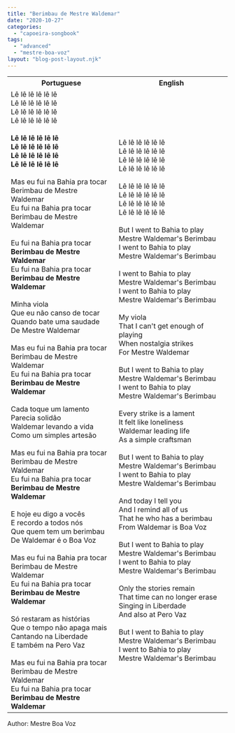 ```yaml
---
title: "Berimbau de Mestre Waldemar"
date: "2020-10-27"
categories: 
  - "capoeira-songbook"
tags: 
  - "advanced"
  - "mestre-boa-voz"
layout: "blog-post-layout.njk"
---
```


<table class="capoeira-table">
    <tr class="header-row">
        <th>Portuguese</th>
        <th>English</th>
    </tr>
    <tr>
        <td>
        Lê lê lê lê lê lê<br>
        Lê lê lê lê lê lê<br>
        Lê lê lê lê lê lê<br>
        Lê lê lê lê lê lê<br>
        <br>
        <strong>Lê lê lê lê lê lê<br>
        Lê lê lê lê lê lê<br>
        Lê lê lê lê lê lê<br>
        Lê lê lê lê lê lê</strong><br>
        <br>
        Mas eu fui na Bahia pra tocar<br>
        Berimbau de Mestre Waldemar<br>
        Eu fui na Bahia pra tocar<br>
        Berimbau de Mestre Waldemar<br>
        <br>
        Eu fui na Bahia pra tocar<br>
        <strong>Berimbau de Mestre Waldemar</strong><br>
        Eu fui na Bahia pra tocar<br>
        <strong>Berimbau de Mestre Waldemar</strong><br>
        <br>
        Minha viola<br>
        Que eu não canso de tocar<br>
        Quando bate uma saudade<br>
        De Mestre Waldemar<br>
        <br>
        Mas eu fui na Bahia pra tocar<br>
        Berimbau de Mestre Waldemar<br>
        Eu fui na Bahia pra tocar<br>
        <strong>Berimbau de Mestre Waldemar</strong><br>
        <br>
        Cada toque um lamento<br>
        Parecia solidão<br>
        Waldemar levando a vida<br>
        Como um simples artesão<br>
        <br>
        Mas eu fui na Bahia pra tocar<br>
        Berimbau de Mestre Waldemar<br>
        Eu fui na Bahia pra tocar<br>
        <strong>Berimbau de Mestre Waldemar</strong><br>
        <br>
        E hoje eu digo a vocês<br>
        E recordo a todos nós<br>
        Que quem tem um berimbau<br>
        De Waldemar é o Boa Voz<br>
        <br>
        Mas eu fui na Bahia pra tocar<br>
        Berimbau de Mestre Waldemar<br>
        Eu fui na Bahia pra tocar<br>
        <strong>Berimbau de Mestre Waldemar</strong><br>
        <br>
        Só restaram as histórias<br>
        Que o tempo não apaga mais<br>
        Cantando na Liberdade<br>
        E também na Pero Vaz<br>
        <br>
        Mas eu fui na Bahia pra tocar<br>
        Berimbau de Mestre Waldemar<br>
        Eu fui na Bahia pra tocar<br>
        <strong>Berimbau de Mestre Waldemar</strong>
        </td>
        <td>
        Lê lê lê lê lê lê<br>
        Lê lê lê lê lê lê<br>
        Lê lê lê lê lê lê<br>
        Lê lê lê lê lê lê<br>
        <br>
        Lê lê lê lê lê lê<br>
        Lê lê lê lê lê lê<br>
        Lê lê lê lê lê lê<br>
        Lê lê lê lê lê lê<br>
        <br>
        But I went to Bahia to play<br>
        Mestre Waldemar's Berimbau<br>
        I went to Bahia to play<br>
        Mestre Waldemar's Berimbau<br>
        <br>
        I went to Bahia to play<br>
        Mestre Waldemar's Berimbau<br>
        I went to Bahia to play<br>
        Mestre Waldemar's Berimbau<br>
        <br>
        My viola<br>
        That I can't get enough of playing<br>
        When nostalgia strikes<br>
        For Mestre Waldemar<br>
        <br>
        But I went to Bahia to play<br>
        Mestre Waldemar's Berimbau<br>
        I went to Bahia to play<br>
        Mestre Waldemar's Berimbau<br>
        <br>
        Every strike is a lament<br>
        It felt like loneliness<br>
        Waldemar leading life<br>
        As a simple craftsman<br>
        <br>
        But I went to Bahia to play<br>
        Mestre Waldemar's Berimbau<br>
        I went to Bahia to play<br>
        Mestre Waldemar's Berimbau<br>
        <br>
        And today I tell you<br>
        And I remind all of us<br>
        That he who has a berimbau<br>
        From Waldemar is Boa Voz<br>
        <br>
        But I went to Bahia to play<br>
        Mestre Waldemar's Berimbau<br>
        I went to Bahia to play<br>
        Mestre Waldemar's Berimbau<br>
        <br>
        Only the stories remain<br>
        That time can no longer erase<br>
        Singing in Liberdade<br>
        And also at Pero Vaz<br>
        <br>
        But I went to Bahia to play<br>
        Mestre Waldemar's Berimbau<br>
        I went to Bahia to play<br>
        Mestre Waldemar's Berimbau
        </td>
    </tr>
</table>

<figcaption>
Author: Mestre Boa Voz
</figcaption>